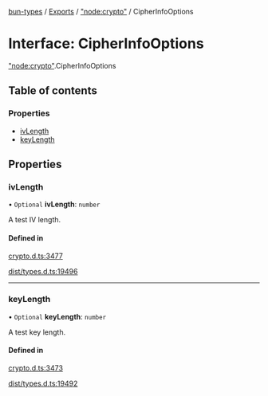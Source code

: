 [bun-types](https://github.com/oven-sh/bun-types/blob/master/api-docs/README.md) / [Exports](https://github.com/oven-sh/bun-types/blob/master/api-docs/modules.md) / ["node:crypto"](https://github.com/oven-sh/bun-types/blob/master/api-docs/modules/node_crypto_.md) / CipherInfoOptions

# Interface: CipherInfoOptions

["node:crypto"](https://github.com/oven-sh/bun-types/blob/master/api-docs/modules/node_crypto_.md).CipherInfoOptions

## Table of contents

### Properties

- [ivLength](https://github.com/oven-sh/bun-types/blob/master/api-docs/interfaces/node_crypto_.CipherInfoOptions.md#ivlength)
- [keyLength](https://github.com/oven-sh/bun-types/blob/master/api-docs/interfaces/node_crypto_.CipherInfoOptions.md#keylength)

## Properties

### ivLength

• `Optional` **ivLength**: `number`

A test IV length.

#### Defined in

[crypto.d.ts:3477](https://github.com/valgaze/bun-types/blob/6f8dbf8/crypto.d.ts#L3477)

[dist/types.d.ts:19496](https://github.com/valgaze/bun-types/blob/6f8dbf8/dist/types.d.ts#L19496)

___

### keyLength

• `Optional` **keyLength**: `number`

A test key length.

#### Defined in

[crypto.d.ts:3473](https://github.com/valgaze/bun-types/blob/6f8dbf8/crypto.d.ts#L3473)

[dist/types.d.ts:19492](https://github.com/valgaze/bun-types/blob/6f8dbf8/dist/types.d.ts#L19492)
